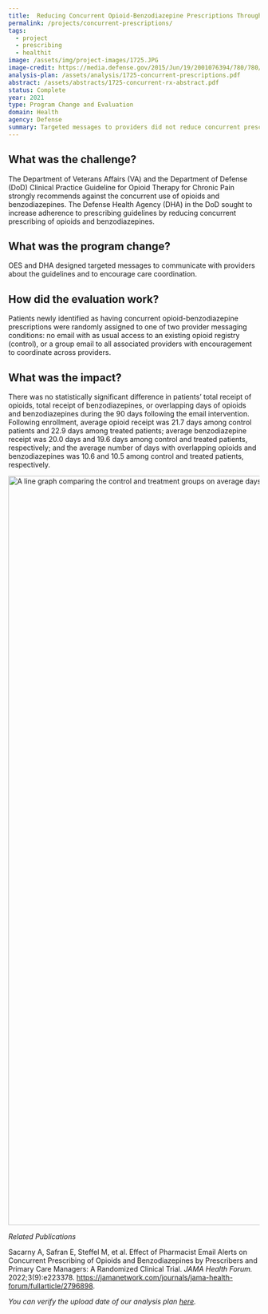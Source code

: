 ```yaml
---
title:  Reducing Concurrent Opioid-Benzodiazepine Prescriptions Through Provider Messages
permalink: /projects/concurrent-prescriptions/
tags: 
  - project
  - prescribing
  - healthit
image: /assets/img/project-images/1725.JPG
image-credit: https://media.defense.gov/2015/Jun/19/2001076394/780/780/0/150617-F-SI704-003.JPG
analysis-plan: /assets/analysis/1725-concurrent-prescriptions.pdf
abstract: /assets/abstracts/1725-concurrent-rx-abstract.pdf
status: Complete
year: 2021
type: Program Change and Evaluation
domain: Health
agency: Defense
summary: Targeted messages to providers did not reduce concurrent prescriptions
---
```

## What was the challenge?
The Department of Veterans Affairs (VA) and the Department of Defense (DoD) Clinical Practice Guideline for Opioid Therapy for Chronic Pain strongly recommends against the concurrent use of opioids and benzodiazepines. The Defense Health Agency (DHA) in the DoD sought to increase adherence to prescribing guidelines by reducing concurrent prescribing of opioids and benzodiazepines.

## What was the program change?
OES and DHA designed targeted messages to communicate with providers about the guidelines and to encourage care coordination.

## How did the evaluation work?
Patients newly identified as having concurrent opioid-benzodiazepine prescriptions were randomly assigned to one of two provider messaging conditions: no email with as usual access to an existing opioid registry (control), or a group email to all associated providers with encouragement to coordinate across providers. 

## What was the impact?
There was no statistically significant difference in patients’ total receipt of opioids, total receipt of benzodiazepines, or overlapping days of opioids and benzodiazepines during the 90 days following the email intervention. Following enrollment, average opioid receipt was 21.7 days among control patients and 22.9 days among treated patients; average benzodiazepine receipt was 20.0 days and 19.6 days among control and treated patients, respectively; and the average number of days with overlapping opioids and benzodiazepines was 10.6 and 10.5 among control and treated patients, respectively.

<img src="{{ '/assets/img/project-images/1725-fig1.png' | prepend: site.baseurl }}" alt="A line graph comparing the control and treatment groups on average days of opioid-benzodiazepine overlap and days relative to enrollment." width="1500">

<i>Related Publications</i>

Sacarny A, Safran E, Steffel M, et al. Effect of Pharmacist Email Alerts on Concurrent Prescribing of Opioids and Benzodiazepines by Prescribers and Primary Care Managers: A Randomized Clinical Trial. <i>JAMA Health Forum.</i> 2022;3(9):e223378. <a href="https://jamanetwork.com/journals/jama-health-forum/fullarticle/2796898">https://jamanetwork.com/journals/jama-health-forum/fullarticle/2796898</a>.

*You can verify the upload date of our analysis plan <a href="https://github.com/gsa-oes/office-of-evaluation-sciences/commits/master/assets/analysis/concurrent-prescriptions.pdf">here</a>.*
